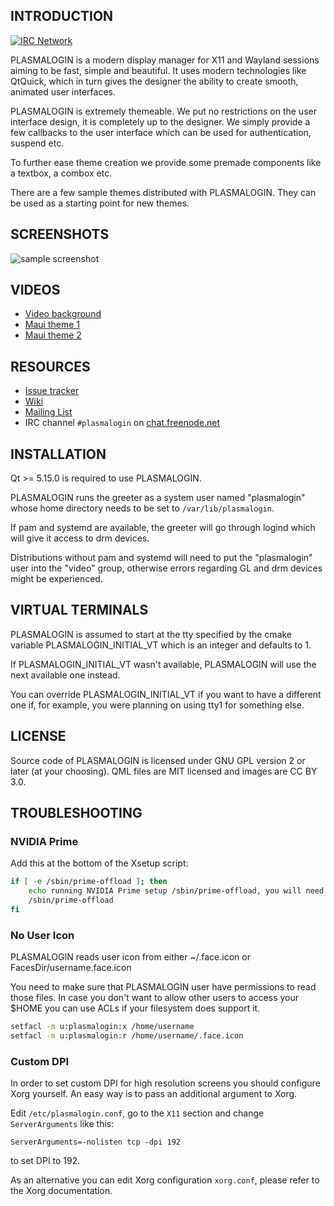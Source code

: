## INTRODUCTION

[![IRC Network](https://img.shields.io/badge/irc-freenode-blue.svg "IRC Freenode")](https://webchat.freenode.net/?channels=plasmalogin)

PLASMALOGIN is a modern display manager for X11 and Wayland sessions aiming to
be fast, simple and beautiful.
It uses modern technologies like QtQuick, which in turn gives the designer the ability to
create smooth, animated user interfaces.

PLASMALOGIN is extremely themeable. We put no restrictions on the user interface design,
it is completely up to the designer. We simply provide a few callbacks to the user interface
which can be used for authentication, suspend etc.

To further ease theme creation we provide some premade components like a textbox,
a combox etc.

There are a few sample themes distributed with PLASMALOGIN.
They can be used as a starting point for new themes.

## SCREENSHOTS

![sample screenshot](https://raw.github.com/plasmalogin/plasmalogin/master/src/greeter/theme/maui.jpg)

## VIDEOS

* [Video background](https://www.youtube.com/watch?v=kKwz2FQcE3c)
* [Maui theme 1](https://www.youtube.com/watch?v=-0d1wkcU9DU)
* [Maui theme 2](https://www.youtube.com/watch?v=dJ28mrOeuNA)

## RESOURCES

* [Issue tracker](https://github.com/plasmalogin/plasmalogin/issues)
* [Wiki](https://github.com/plasmalogin/plasmalogin/wiki)
* [Mailing List](https://groups.google.com/group/plasmalogin-devel)
* IRC channel `#plasmalogin` on [chat.freenode.net](https://webchat.freenode.net?channels=plasmalogin)

## INSTALLATION

Qt >= 5.15.0 is required to use PLASMALOGIN.

PLASMALOGIN runs the greeter as a system user named "plasmalogin" whose home directory needs
to be set to `/var/lib/plasmalogin`.

If pam and systemd are available, the greeter will go through logind
which will give it access to drm devices.

Distributions without pam and systemd will need to put the "plasmalogin" user
into the "video" group, otherwise errors regarding GL and drm devices
might be experienced.

## VIRTUAL TERMINALS

PLASMALOGIN is assumed to start at the tty specified by the cmake variable
PLASMALOGIN_INITIAL_VT which is an integer and defaults to 1.

If PLASMALOGIN_INITIAL_VT wasn't available, PLASMALOGIN will use the next available one
instead.

You can override PLASMALOGIN_INITIAL_VT if you want to have a different one if,
for example, you were planning on using tty1 for something else.

## LICENSE

Source code of PLASMALOGIN is licensed under GNU GPL version 2 or later (at your choosing).
QML files are MIT licensed and images are CC BY 3.0.

## TROUBLESHOOTING

### NVIDIA Prime

Add this at the bottom of the Xsetup script:

```sh
if [ -e /sbin/prime-offload ]; then
    echo running NVIDIA Prime setup /sbin/prime-offload, you will need to manually run /sbin/prime-switch to shut down
    /sbin/prime-offload
fi
```

### No User Icon

PLASMALOGIN reads user icon from either ~/.face.icon or FacesDir/username.face.icon

You need to make sure that PLASMALOGIN user have permissions to read those files.
In case you don't want to allow other users to access your $HOME you can use
ACLs if your filesystem does support it.

```sh
setfacl -m u:plasmalogin:x /home/username
setfacl -m u:plasmalogin:r /home/username/.face.icon
```

### Custom DPI

In order to set custom DPI for high resolution screens you should configure
Xorg yourself.  An easy way is to pass an additional argument to Xorg.

Edit ``/etc/plasmalogin.conf``, go to the ``X11`` section and change ``ServerArguments`` like this:

```
ServerArguments=-nolisten tcp -dpi 192
```

to set DPI to 192.

As an alternative you can edit Xorg configuration ``xorg.conf``, please refer to the
Xorg documentation.
